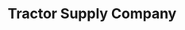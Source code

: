 ---
title: "Tractor Supply Company"
url: /rostraver-township/tractor-supply-company/
shop: Dorfladen
---